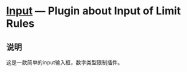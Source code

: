 [Input](https://github.com/jnxyx/upload) — Plugin about Input of Limit Rules
==================================================


说明
-----------------------------------

这是一款简单的input输入框，数字类型限制插件。
